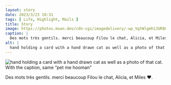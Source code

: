 ```yaml
---
layout: story
date: 2023/3/23 10:31
tags: [ Life, Highlight, Mails ]
title: Story
image: https://photos.muan.dev/cdn-cgi/imagedelivery/-wp_VgtWlgmh1JURQ8t1mg/132942db-8dc4-42c6-d304-2f446c352a00/public
caption: |
  Des mots très gentils. merci beaucoup Filou le chat, Alicia, et Miles ♥︎.
alt: |
  hand holding a card with a hand drawn cat as well as a photo of that cat. With the caption, same “pet me hooman”
---
```


![hand holding a card with a hand drawn cat as well as a photo of that cat. With the caption, same “pet me hooman”](https://photos.muan.dev/cdn-cgi/imagedelivery/-wp_VgtWlgmh1JURQ8t1mg/132942db-8dc4-42c6-d304-2f446c352a00/public)

Des mots très gentils. merci beaucoup Filou le chat, Alicia, et Miles ♥︎.
